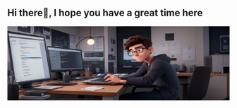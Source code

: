 ## Hi there👋, I hope you have a great time here
<a  style="width:100%;height:300px;display: block;">
<img src="./Header.jpg" style="width: 100%;aspect-ratio: 3;">
</a>
